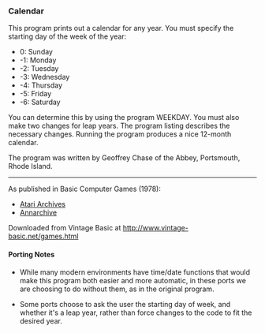 ### Calendar

This program prints out a calendar for any year. You must specify the starting day of the week of the year:
- 0: Sunday
- -1: Monday
- -2: Tuesday
- -3: Wednesday
- -4: Thursday
- -5: Friday
- -6: Saturday

You can determine this by using the program WEEKDAY. You must also make two changes for leap years. The program listing describes the necessary changes. Running the program produces a nice 12-month calendar.

The program was written by Geoffrey Chase of the Abbey, Portsmouth, Rhode Island.

---

As published in Basic Computer Games (1978):
- [Atari Archives](https://www.atariarchives.org/basicgames/showpage.php?page=37)
- [Annarchive](https://annarchive.com/files/Basic_Computer_Games_Microcomputer_Edition.pdf#page=52)

Downloaded from Vintage Basic at
http://www.vintage-basic.net/games.html

#### Porting Notes

- While many modern environments have time/date functions that would make this program both easier and more automatic, in these ports we are choosing to do without them, as in the original program.

- Some ports choose to ask the user the starting day of week, and whether it's a leap year, rather than force changes to the code to fit the desired year.

